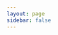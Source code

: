 ```yaml
---
layout: page
sidebar: false
---
```


<script setup>
import { koSidebar } from './sidebar';
</script>

<Home :sidebar="koSidebar" title="RustFS 문서 센터" />